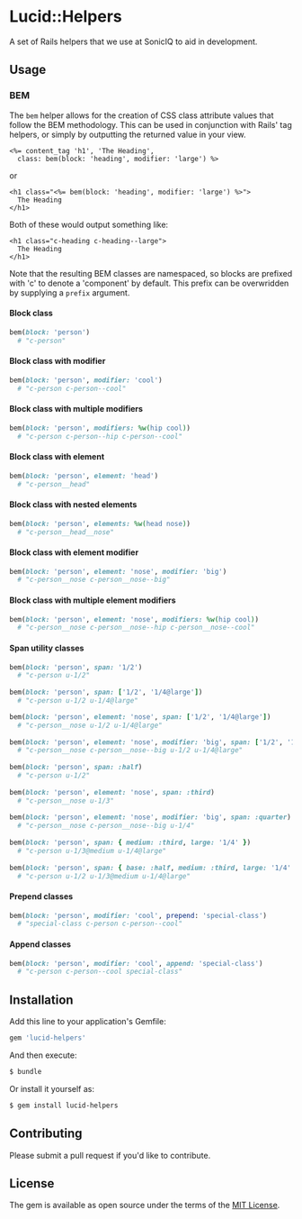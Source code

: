 # Lucid::Helpers
A set of Rails helpers that we use at SonicIQ to aid in development.

## Usage

### BEM

The `bem` helper allows for the creation of CSS class
attribute values that follow the BEM methodology. This can
be used in conjunction with Rails' tag helpers, or simply
by outputting the returned value in your view.

```erb
<%= content_tag 'h1', 'The Heading',
  class: bem(block: 'heading', modifier: 'large') %>
```
or
```erb
<h1 class="<%= bem(block: 'heading', modifier: 'large') %>">
  The Heading
</h1>
```

Both of these would output something like:

```text
<h1 class="c-heading c-heading--large">
  The Heading
</h1>
```

Note that the resulting BEM classes are namespaced, so
blocks are prefixed with 'c' to denote a 'component' by
default. This prefix can be overwridden by supplying a
`prefix` argument.

#### Block class

```ruby
bem(block: 'person')
  # "c-person"
```

#### Block class with modifier

```ruby
bem(block: 'person', modifier: 'cool')
  # "c-person c-person--cool"
```

#### Block class with multiple modifiers

```ruby
bem(block: 'person', modifiers: %w(hip cool))
  # "c-person c-person--hip c-person--cool"
```

#### Block class with element

```ruby
bem(block: 'person', element: 'head')
  # "c-person__head"
```

#### Block class with nested elements

```ruby
bem(block: 'person', elements: %w(head nose))
  # "c-person__head__nose"
```

#### Block class with element modifier

```ruby
bem(block: 'person', element: 'nose', modifier: 'big')
  # "c-person__nose c-person__nose--big"
```

#### Block class with multiple element modifiers

```ruby
bem(block: 'person', element: 'nose', modifiers: %w(hip cool))
  # "c-person__nose c-person__nose--hip c-person__nose--cool"
```

#### Span utility classes

```ruby
bem(block: 'person', span: '1/2')
  # "c-person u-1/2"
  
bem(block: 'person', span: ['1/2', '1/4@large'])
  # "c-person u-1/2 u-1/4@large"

bem(block: 'person', element: 'nose', span: ['1/2', '1/4@large'])
  # "c-person__nose u-1/2 u-1/4@large"
  
bem(block: 'person', element: 'nose', modifier: 'big', span: ['1/2', '1/4@large'])
  # "c-person__nose c-person__nose--big u-1/2 u-1/4@large"
  
bem(block: 'person', span: :half)
  # "c-person u-1/2"
  
bem(block: 'person', element: 'nose', span: :third)
  # "c-person__nose u-1/3"
  
bem(block: 'person', element: 'nose', modifier: 'big', span: :quarter)
  # "c-person__nose c-person__nose--big u-1/4"
  
bem(block: 'person', span: { medium: :third, large: '1/4' })
  # "c-person u-1/3@medium u-1/4@large"
  
bem(block: 'person', span: { base: :half, medium: :third, large: '1/4' })
  # "c-person u-1/2 u-1/3@medium u-1/4@large"
```

#### Prepend classes

```ruby
bem(block: 'person', modifier: 'cool', prepend: 'special-class') 
  # "special-class c-person c-person--cool"
```

#### Append classes

```ruby
bem(block: 'person', modifier: 'cool', append: 'special-class')
  # "c-person c-person--cool special-class"
```

## Installation
Add this line to your application's Gemfile:

```ruby
gem 'lucid-helpers'
```

And then execute:
```bash
$ bundle
```

Or install it yourself as:
```bash
$ gem install lucid-helpers
```

## Contributing
Please submit a pull request if you'd like to contribute.

## License
The gem is available as open source under the terms of the [MIT License](https://opensource.org/licenses/MIT).
